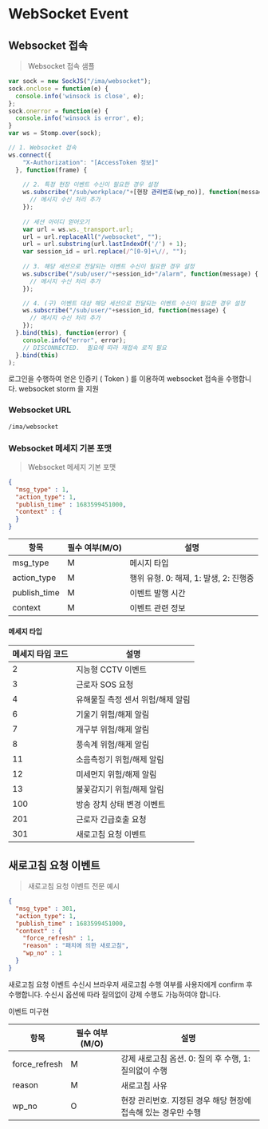 # WebSocket Event

## Websocket 접속

> Websocket 접속 샘플

```javascript
var sock = new SockJS("/ima/websocket");
sock.onclose = function(e) {
  console.info('winsock is close', e);
};
sock.onerror = function(e) {
  console.info('winsock is error', e);
}
var ws = Stomp.over(sock);

// 1. Websocket 접속
ws.connect({
    "X-Authorization": "[AccessToken 정보]"
  }, function(frame) {
  
    // 2. 특정 현장 이벤트 수신이 필요한 경우 설정
    ws.subscribe("/sub/workplace/"+[현장 관리번호(wp_no)], function(message) {
      // 메시지 수신 처리 추가
    });
  
    // 세션 아이디 얻어오기
    var url = ws.ws._transport.url;
    url = url.replaceAll("/websocket", "");
    url = url.substring(url.lastIndexOf('/') + 1);
    var session_id = url.replace(/^[0-9]+\//, "");
  
    // 3. 해당 세션으로 전달되는 이벤트 수신이 필요한 경우 설정
    ws.subscribe("/sub/user/"+session_id+"/alarm", function(message) {
      // 메시지 수신 처리 추가
    });

    // 4. (구) 이벤트 대상 해당 세션으로 전달되는 이벤트 수신이 필요한 경우 설정
    ws.subscribe("/sub/user/"+session_id, function(message) {
      // 메시지 수신 처리 추가
    });
  }.bind(this), function(error) {
    console.info("error", error);
    // DISCONNECTED.  필요에 따라 재접속 로직 필요
  }.bind(this)
);
```

로그인을 수행하여 얻은 인증키 ( Token ) 를 이용하여 websocket 접속을 수행합니다. websocket storm 을 지원

### Websocket URL

`/ima/websocket`

### Websocket 메세지 기본 포맷

> Websocket 메세지 기본 포맷

```json
{
  "msg_type" : 1,
  "action_type": 1,
  "publish_time" : 1683599451000,
  "context" : {
  }
}
```

항목 | 필수 여부(M/O) | 설명
--------- |------------| -----------
msg_type	| M          | 메시지 타입
action_type | M          | 행위 유형. 0: 해제, 1: 발생, 2: 진행중
publish_time | M          | 이벤트 발행 시간
context | M          | 이벤트 관련 정보

#### 메세지 타입 

메세지 타입 코드 | 설명
--------- |------------
2	| 지능형 CCTV 이벤트
3	| 근로자 SOS 요청
4	| 유해물질 측정 센서 위험/해제 알림
6	| 기울기 위험/해제 알림
7	| 개구부 위험/해제 알림
8	| 풍속계 위험/해제 알림
11	| 소음측정기 위험/해제 알림
12	| 미세먼지 위험/해제 알림
13	| 불꽃감지기 위험/해제 알림
100	| 방송 장치 상태 변경 이벤트
201	| 근로자 긴급호출 요청
301 | 새로고침 요청 이벤트


## 새로고침 요청 이벤트

> 새로고침 요청 이벤트 전문 예시

```json
{
  "msg_type" : 301,
  "action_type": 1,
  "publish_time" : 1683599451000,
  "context" : {
    "force_refresh" : 1,
    "reason" : "패치에 의한 새로고침",
    "wp_no" : 1
  }
}
```

새로고침 요청 이벤트 수신시 브라우저 새로고침 수행 여부를 사용자에게 confirm 후 수행합니다.
수신시 옵션에 따라 질의없이 강제 수행도 가능하여야 합니다. 

<aside class="warning">
이벤트 미구현 
</aside>

항목 | 필수 여부(M/O) | 설명
--------- |------------| -----------
force_refresh | M          | 강제 새로고침 옵션. 0: 질의 후 수행, 1: 질의없이 수행
reason | M          | 새로고침 사유
wp_no | O          | 현장 관리번호. 지정된 경우 해당 현장에 접속해 있는 경우만 수행




